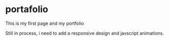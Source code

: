 # portafolio
This is my first page and  my portfolio

Still in process, i need to add a responsive design and javscript animations. 
